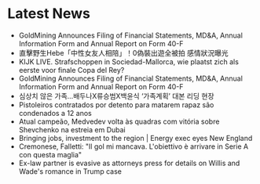 # Latest News
-  GoldMining Announces Filing of Financial Statements, MD&A, Annual Information Form and Annual Report on Form 40-F
-  直擊野生Hebe「中性女友人相陪」！0偽裝出遊全被拍 感情狀況曝光
-  KIJK LIVE. Strafschoppen in Sociedad-Mallorca, wie plaatst zich als eerste voor finale Copa del Rey?
-  GoldMining Announces Filing of Financial Statements, MD&A, Annual Information Form and Annual Report on Form 40-F
-  심상치 않은 가족…배두나X류승범X백윤식 ‘가족계획’ 대본 리딩 현장
-  Pistoleiros contratados por detento para matarem rapaz são condenados a 12 anos
-  Atual campeão, Medvedev volta às quadras com vitória sobre Shevchenko na estreia em Dubai
-  Bringing jobs, investment to the region | Energy exec eyes New England
-  Cremonese, Falletti: "Il gol mi mancava. L'obiettivo è arrivare in Serie A con questa maglia"
-  Ex-law partner is evasive as attorneys press for details on Willis and Wade's romance in Trump case
